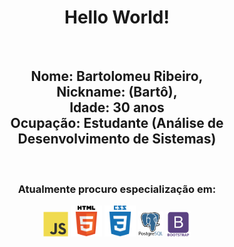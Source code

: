 <h1 align = "center"> Hello World!</h1> <br>
<h2 align = "center" > Nome: Bartolomeu Ribeiro,<br>
Nickname: (Bartô),<br> Idade: 30 anos  <br> Ocupação: Estudante (Análise de Desenvolvimento de Sistemas)</h2>
<br>


<h3 align = "center" > Atualmente procuro especialização em:</h3>
<div align = "center">
<img src = "https://raw.githubusercontent.com/devicons/devicon/master/icons/javascript/javascript-original.svg" width = "40" >
<img src = "https://raw.githubusercontent.com/devicons/devicon/master/icons/html5/html5-original-wordmark.svg" width = "50">
<img src = "https://raw.githubusercontent.com/devicons/devicon/master/icons/css3/css3-plain-wordmark.svg" width = "50">
<img src = "https://raw.githubusercontent.com/devicons/devicon/master/icons/postgresql/postgresql-original-wordmark.svg" width = 40>
<img src = "https://github.com/devicons/devicon/blob/master/icons/bootstrap/bootstrap-plain-wordmark.svg" width = 40></div>
